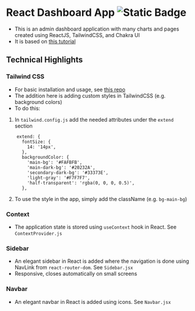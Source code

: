 # React Dashboard App ![Static Badge](https://img.shields.io/badge/InProgress-blue)

* This is an admin dashboard application with many charts and pages created using ReactJS, TailwindCSS, and Chakra UI
* It is based on [this tutorial](https://www.youtube.com/watch?v=jx5hdo50a2M&list=PL6QREj8te1P6wX9m5KnicnDVEucbOPsqR&index=13)

## Technical Highlights
### Tailwind CSS
* For basic installation and usage, see [this repo](https://github.com/3omdawy/react-tailwind-portfolio)
* The addition here is adding custom styles in TailwindCSS (e.g. background colors)
* To do this:
1. In `tailwind.config.js` add the needed attributes under the `extend` section
```
    extend: {
      fontSize: {
        14: '14px',
      },
      backgroundColor: {
        'main-bg': '#FAFBFB',
        'main-dark-bg': '#20232A',
        'secondary-dark-bg': '#33373E',
        'light-gray': '#F7F7F7',
        'half-transparent': 'rgba(0, 0, 0, 0.5)',
      },
```
2. To use the style in the app, simply add the className (e.g. `bg-main-bg`)

### Context
* The application state is stored using `useContext` hook in React. See `ContextProvider.js`

### Sidebar
* An elegant sidebar in React is added where the navigation is done using NavLink from `react-router-dom`. See `Sidebar.jsx`
* Responsive, closes automatically on small screens

### Navbar
* An elegant navbar in React is added using icons. See `Navbar.jsx`
